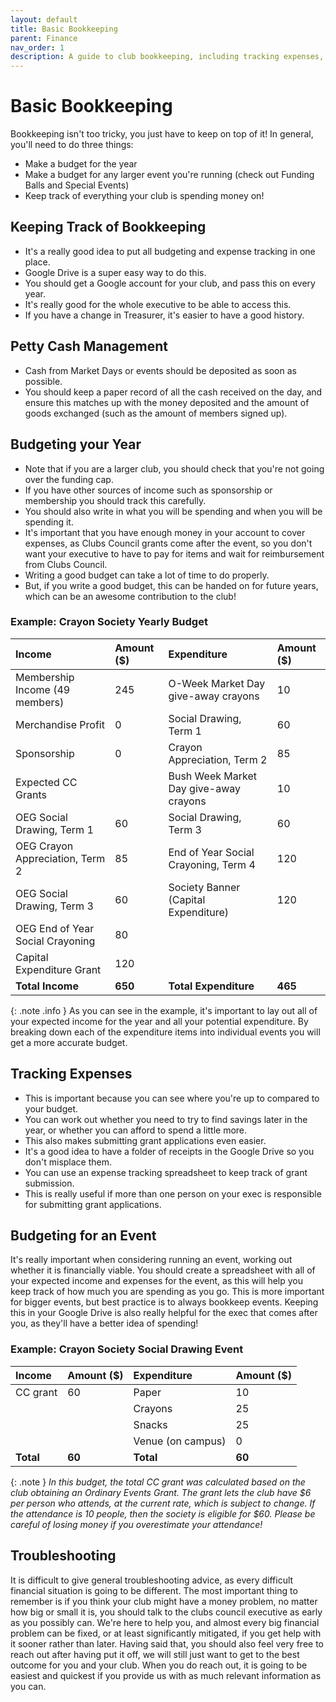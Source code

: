 ```yaml
---
layout: default
title: Basic Bookkeeping
parent: Finance
nav_order: 1
description: A guide to club bookkeeping, including tracking expenses, petty cash, and budgeting for your year and events.
---
```


# Basic Bookkeeping

Bookkeeping isn't too tricky, you just have to keep on top of it! In general, you'll need to do three things:
*   Make a budget for the year
*   Make a budget for any larger event you're running (check out Funding Balls and Special Events)
*   Keep track of everything your club is spending money on!

## Keeping Track of Bookkeeping
*   It's a really good idea to put all budgeting and expense tracking in one place.
*   Google Drive is a super easy way to do this.
*   You should get a Google account for your club, and pass this on every year.
*   It's really good for the whole executive to be able to access this.
*   If you have a change in Treasurer, it's easier to have a good history.

## Petty Cash Management
*   Cash from Market Days or events should be deposited as soon as possible.
*   You should keep a paper record of all the cash received on the day, and ensure this matches up with the money deposited and the amount of goods exchanged (such as the amount of members signed up).

## Budgeting your Year
*   Note that if you are a larger club, you should check that you're not going over the funding cap.
*   If you have other sources of income such as sponsorship or membership you should track this carefully.
*   You should also write in what you will be spending and when you will be spending it.
*   It's important that you have enough money in your account to cover expenses, as Clubs Council grants come after the event, so you don't want your executive to have to pay for items and wait for reimbursement from Clubs Council.
*   Writing a good budget can take a lot of time to do properly.
*   But, if you write a good budget, this can be handed on for future years, which can be an awesome contribution to the club!

### Example: Crayon Society Yearly Budget

| Income                               | Amount ($) | Expenditure                             | Amount ($) |
| :----------------------------------- | :--------- | :-------------------------------------- | :--------- |
| Membership Income (49 members)       | 245        | O-Week Market Day give-away crayons     | 10         |
| Merchandise Profit                   | 0          | Social Drawing, Term 1                  | 60         |
| Sponsorship                          | 0          | Crayon Appreciation, Term 2             | 85         |
| Expected CC Grants                   |            | Bush Week Market Day give-away crayons  | 10         |
|   OEG Social Drawing, Term 1         | 60         | Social Drawing, Term 3                  | 60         |
|   OEG Crayon Appreciation, Term 2    | 85         | End of Year Social Crayoning, Term 4    | 120        |
|   OEG Social Drawing, Term 3         | 60         | Society Banner (Capital Expenditure)    | 120        |
|   OEG End of Year Social Crayoning   | 80         |                                         |            |
| Capital Expenditure Grant            | 120        |                                         |            |
| **Total Income**                     | **650**    | **Total Expenditure**                   | **465**    |

{: .note .info }
As you can see in the example, it's important to lay out all of your expected income for the year and all your potential expenditure. By breaking down each of the expenditure items into individual events you will get a more accurate budget.

## Tracking Expenses
*   This is important because you can see where you're up to compared to your budget.
*   You can work out whether you need to try to find savings later in the year, or whether you can afford to spend a little more.
*   This also makes submitting grant applications even easier.
*   It's a good idea to have a folder of receipts in the Google Drive so you don't misplace them.
*   You can use an expense tracking spreadsheet to keep track of grant submission.
*   This is really useful if more than one person on your exec is responsible for submitting grant applications.

## Budgeting for an Event
It's really important when considering running an event, working out whether it is financially viable. You should create a spreadsheet with all of your expected income and expenses for the event, as this will help you keep track of how much you are spending as you go. This is more important for bigger events, but best practice is to always bookkeep events. Keeping this in your Google Drive is also really helpful for the exec that comes after you, as they'll have a better idea of spending!

### Example: Crayon Society Social Drawing Event

| Income      | Amount ($) | Expenditure       | Amount ($) |
| :---------- | :--------- | :---------------- | :--------- |
| CC grant    | 60         | Paper             | 10         |
|             |            | Crayons           | 25         |
|             |            | Snacks            | 25         |
|             |            | Venue (on campus) | 0          |
| **Total**   | **60**     | **Total**         | **60**     |

{: .note }
*In this budget, the total CC grant was calculated based on the club obtaining an Ordinary Events Grant. The grant lets the club have $6 per person who attends, at the current rate, which is subject to change. If the attendance is 10 people, then the society is eligible for $60. Please be careful of losing money if you overestimate your attendance!*

## Troubleshooting
It is difficult to give general troubleshooting advice, as every difficult financial situation is going to be different. The most important thing to remember is if you think your club might have a money problem, no matter how big or small it is, you should talk to the clubs council executive as early as you possibly can. We're here to help you, and almost every big financial problem can be fixed, or at least significantly mitigated, if you get help with it sooner rather than later. Having said that, you should also feel very free to reach out after having put it off, we will still just want to get to the best outcome for you and your club. When you do reach out, it is going to be easiest and quickest if you provide us with as much relevant information as you can.